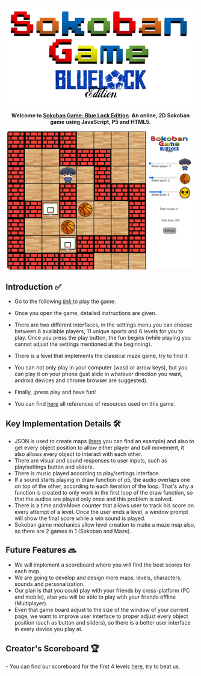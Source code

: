 <p align="center">
  <img width="500" src="https://github.com/cmartinezbo/POO-UNAL/blob/main/Sokoban/GitHub%20Resources/titleGitHub.png"/>
</p>

<p align="center">
  <strong>Welcome to <a href="https://sokoban.poo-un.repl.co/"> Sokoban Game: Blue Lock Edition</a>. An online, 2D Sokoban game using JavaScript, P5 and HTML5.</strong>
</p>

<p align="center">
  <img width="500" alt="Game screenshot" src="https://github.com/cmartinezbo/POO-UNAL/blob/main/Sokoban/GitHub%20Resources/image.png">
</p>

 <h2> Introduction ✅</h2>
 
  - Go to the following <a href="https://sokoban.poo-un.repl.co/"> <em> link </em> </a> to play the game.
  
  - Once you open the game, detailed instructions are given.
  
  - There are two different interfaces, in the settings menu you can choose between 6 available players, 11 unique sports and 6 levels for you to play. Once you press the play button, the fun begins (while playing you cannot adjust the settings mentioned at the beginning). 
  
  - There is a level that implements the classical maze game, try to find it.
  
  - You can not only play in your computer (wasd or arrow keys), but you can play it on your phone (just slide in whatever direction you want, android devices and chrome browser are suggested).
  
  - Finally, ¡press play and have fun!


- You can find <a href="https://github.com/cmartinezbo/POO-UNAL/blob/main/Sokoban/GitHub%20Resources/References.md">here</a> all references of resources used on this game.

 <h2> Key Implementation Details 🛠</h2>
 
  - JSON is used to create maps (<a href="https://github.com/cmartinezbo/POO-UNAL/blob/main/Sokoban/Resources/Maps/map1.json">here</a> you can find an example) and also to get every object position to allow either player and ball movement, it also allows every object to interact with each other.
  - There are visual and sound responses to user inputs, such as play/settings button and sliders.
  - There is music played according to play/settings interface.
  - If a sound starts playing in draw function of p5, the audio overlaps one on top of the other, according to each iteration of the loop. That's why a function is created to only work in the first loop of the draw function, so that the audios are played only once and this problem is solved.
  - There is a time andmMove counter that allows user to track his score on every attempt of a level. Once the user ends a level, a window prompt will show the final score while a win sound is played. 
  - Sokoban game mechanics allow level creation to make a maze map also, so there are 2 games in 1 (Sokoban and Maze).


 <h2> Future Features 🔜</h2>
 
  - We will implement a scoreboard where you will find the best scores for each map.
  - We are going to develop and design more maps, levels, characters, sounds and personalization.
  - Our plan is that you could play with your friends by cross-platform (PC and mobile), also you will be able to play with your friends offline (Multiplayer).
  - Even that game board adjust to the size of the window of your current page, we want to improve user interface to proper adjust every object position (such as button and sliders), so there is a better user interface in every device you play at.


 <h2> Creator's Scoreboard 🏆</h2>
  - You can find our scoreboard for the first 4 levels <a href="https://github.com/cmartinezbo/POO-UNAL/blob/main/Sokoban/Creator's Scoreboard">here</a>, try to beat us.


